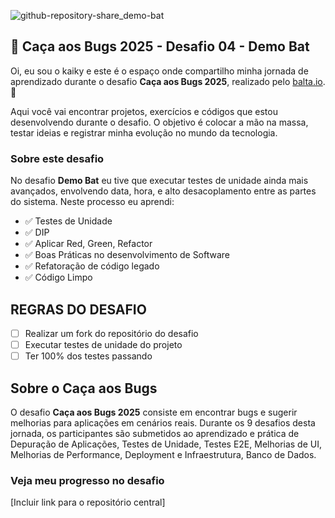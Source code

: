 ![github-repository-share_demo-bat](https://github.com/user-attachments/assets/1ade179d-3f78-45ff-bb64-84991bacc6e3)

## 👻 Caça aos Bugs 2025 - Desafio 04 - Demo Bat

Oi, eu sou o kaiky e este é o espaço onde compartilho minha jornada de aprendizado durante o desafio **Caça aos Bugs 2025**, realizado pelo [balta.io](https://balta.io). 👻

Aqui você vai encontrar projetos, exercícios e códigos que estou desenvolvendo durante o desafio. O objetivo é colocar a mão na massa, testar ideias e registrar minha evolução no mundo da tecnologia.

### Sobre este desafio
No desafio **Demo Bat** eu tive que executar testes de unidade ainda mais avançados, envolvendo data, hora, e alto desacoplamento entre as partes do sistema.
Neste processo eu aprendi:
* ✅ Testes de Unidade
* ✅ DIP
* ✅ Aplicar Red, Green, Refactor
* ✅ Boas Práticas no desenvolvimento de Software
* ✅ Refatoração de código legado
* ✅ Código Limpo

## REGRAS DO DESAFIO
- [ ] Realizar um fork do repositório do desafio
- [ ] Executar testes de unidade do projeto
- [ ] Ter 100% dos testes passando

## Sobre o Caça aos Bugs
O desafio **Caça aos Bugs 2025** consiste em encontrar bugs e sugerir melhorias para aplicações em cenários reais. Durante os 9 desafios desta jornada, os participantes são submetidos ao aprendizado e prática de Depuração de Aplicações, Testes de Unidade, Testes E2E, Melhorias de UI, Melhorias de Performance, Deployment e Infraestrutura,
Banco de Dados.

### Veja meu progresso no desafio
[Incluir link para o repositório central]
